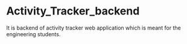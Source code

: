 # Activity_Tracker_backend
It is backend of activity tracker web application which is meant for the engineering students.
